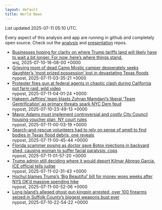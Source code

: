```yaml
---
layout: default
title: World News
---
```


<div markdown="0">
<div class="byline small text-muted">List updated <span class="datetime">2025-07-11 05:10 UTC</span>.</div>

<p>Every aspect of this analysis and app are running in github and completely open source. Check out the <a href="https://github.com/Castro-Media/Analysis">analysis</a> and <a href="https://github.com/Castro-Media/TopStoryReview.com">presentation</a> repos.</p>
<ul>
<li><a href='https://www.wsj.com/economy/trade/trump-tariffs-countries-goods-explained-b9878e1a'>Businesses hoping for clarity on where Trump tariffs land will likely have to wait a bit longer. For now, here&#8217;s where things stand.</a><div class='byline small text-muted'>wsj, <span class="datetime">2025-07-10-16-08-00 +0000</span></div></li>
<li><a href='https://nypost.com/2025/07/10/us-news/grieving-mom-of-dead-camp-mystic-camper-desperately-seeks-daughters-most-prized-possession-lost-in-devastating-texas-floods/'>Grieving mom of dead Camp Mystic camper desperately seeks daughter&#8217;s &#8216;most prized possession&#8217; lost in devastating Texas floods</a><div class='byline small text-muted'>nypost, <span class="datetime">2025-07-11-03-35-21 +0000</span></div></li>
<li><a href='https://nypost.com/2025/07/11/us-news/california-protester-fires-gun-at-federal-agents-in-chaotic-clash-during-pot-farm-raid-wild-video/'>Protester fires gun at federal agents in chaotic clash during  California pot farm raid: wild video</a><div class='byline small text-muted'>nypost, <span class="datetime">2025-07-11-04-01-24 +0000</span></div></li>
<li><a href='https://nypost.com/2025/07/10/us-news/hakeem-jeffries-team-blasts-zohran-mamdanis-liberal-team-gentrification-as-primary-threats-spark-nyc-dem-feud/'>Hakeem Jeffries&#8217; team blasts Zohran Mamdani&#8217;s liberal &#8216;Team Gentrification&#8217; as primary threats spark NYC Dem feud</a><div class='byline small text-muted'>nypost, <span class="datetime">2025-07-10-23-49-13 +0000</span></div></li>
<li><a href='https://nypost.com/2025/07/10/us-news/mayor-adams-must-implement-costly-housing-voucher-plan-court-rules/'>Mayor Adams must implement controversial and costly City Council housing voucher plan, NY court rules</a><div class='byline small text-muted'>nypost, <span class="datetime">2025-07-11-00-03-19 +0000</span></div></li>
<li><a href='https://nypost.com/2025/07/10/us-news/search-and-rescue-volunteers-had-to-rely-on-sense-of-smell-to-find-bodies-in-texas-flood-debris-one-reveals/'>Search-and-rescue volunteers had to rely on sense of smell to find bodies in Texas flood debris, one reveals</a><div class='byline small text-muted'>nypost, <span class="datetime">2025-07-11-00-45-44 +0000</span></div></li>
<li><a href='https://nypost.com/2025/07/10/us-news/florida-scammer-posing-as-doctor-gave-botox-injections-in-backyard-shed-causing-woman-to-suffer-facial-paralysis-cops/'>Florida scammer posing as doctor gave Botox injections in backyard shed, causing woman to suffer facial paralysis: cops</a><div class='byline small text-muted'>nypost, <span class="datetime">2025-07-11-01-57-20 +0000</span></div></li>
<li><a href='https://nypost.com/2025/07/10/us-news/trump-admin-still-deciding-where-it-would-deport-kilmar-abrego-garcia-ice-official-tells-judge/'>Trump admin still deciding where it would deport Kilmar Abrego Garcia, ICE official tells judge</a><div class='byline small text-muted'>nypost, <span class="datetime">2025-07-11-02-31-43 +0000</span></div></li>
<li><a href='https://nypost.com/2025/07/10/us-news/hochul-blames-trumps-big-beautiful-bill-for-money-woes-weeks-after-nys-okd-massive-spending-hike/'>Hochul blames Trump&#8217;s &#8216;Big Beautiful&#8217; bill for money woes weeks after NYS OK&#8217;d massive spending hike</a><div class='byline small text-muted'>nypost, <span class="datetime">2025-07-11-00-52-06 +0000</span></div></li>
<li><a href='https://nypost.com/2025/07/10/us-news/long-islands-alleged-ghost-gun-kingpin-arrested-in-suffolk-countys-biggest-weapons-bust-ever/'>Long Island&#8217;s alleged ghost gun kingpin arrested, over 100 firearms seized in Suffolk County&#8217;s biggest weapons bust ever</a><div class='byline small text-muted'>nypost, <span class="datetime">2025-07-10-22-54-22 +0000</span></div></li>
</ul>
</div>
